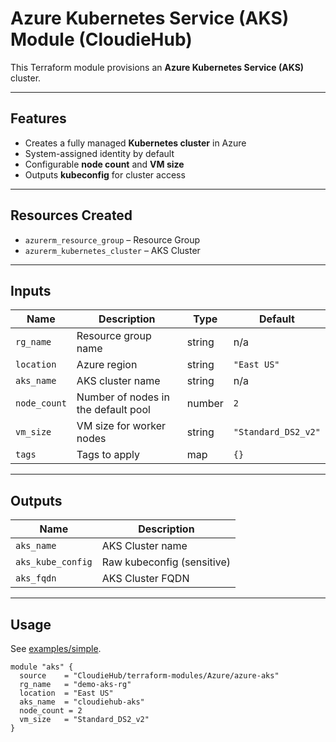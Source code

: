 # Azure Kubernetes Service (AKS) Module (CloudieHub)

This Terraform module provisions an **Azure Kubernetes Service (AKS)** cluster.

---

## Features
- Creates a fully managed **Kubernetes cluster** in Azure  
- System-assigned identity by default  
- Configurable **node count** and **VM size**  
- Outputs **kubeconfig** for cluster access  

---

## Resources Created
- `azurerm_resource_group` – Resource Group  
- `azurerm_kubernetes_cluster` – AKS Cluster  

---

## Inputs
| Name         | Description                          | Type   | Default             |
|--------------|--------------------------------------|--------|---------------------|
| `rg_name`    | Resource group name                  | string | n/a                 |
| `location`   | Azure region                         | string | `"East US"`         |
| `aks_name`   | AKS cluster name                     | string | n/a                 |
| `node_count` | Number of nodes in the default pool  | number | `2`                 |
| `vm_size`    | VM size for worker nodes             | string | `"Standard_DS2_v2"` |
| `tags`       | Tags to apply                        | map    | `{}`                |

---

## Outputs
| Name            | Description                          |
|-----------------|--------------------------------------|
| `aks_name`      | AKS Cluster name                     |
| `aks_kube_config` | Raw kubeconfig (sensitive)          |
| `aks_fqdn`      | AKS Cluster FQDN                     |

---

## Usage
See [examples/simple](./examples/simple).

```hcl
module "aks" {
  source    = "CloudieHub/terraform-modules/Azure/azure-aks"
  rg_name   = "demo-aks-rg"
  location  = "East US"
  aks_name  = "cloudiehub-aks"
  node_count = 2
  vm_size   = "Standard_DS2_v2"
}
